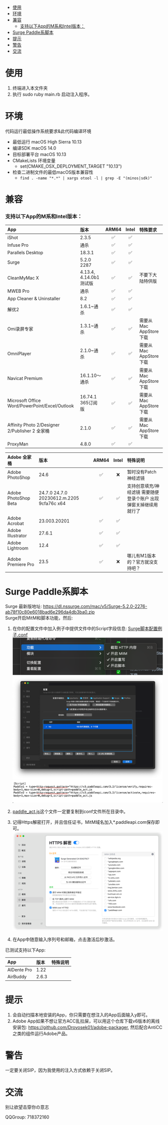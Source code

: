 <!-- TOC -->

* [使用](#使用)
* [环境](#环境)
* [兼容](#兼容)
    * [支持以下App的M系和Intel版本：](#支持以下app的m系和intel版本)
* [Surge Paddle系脚本](#surge-paddle系脚本)
* [提示](#提示)
* [警告](#警告)
* [交流](#交流)

<!-- TOC -->

# 使用

1. 终端进入本文件夹
2. 执行 sudo ruby main.rb 启动注入程序。

# 环境

代码运行最低操作系统要求&此代码编译环境

- 最低运行 macOS High Sierra 10.13
- 编译SDK macOS 14.0
- 目标部署平台 macOS 10.13
- CMakeLists 环境变量
    - set(CMAKE_OSX_DEPLOYMENT_TARGET "10.13")
- 检查二进制文件的最低macOS版本兼容性
    - ```find . -name "*.*" | xargs otool -l | grep -E "(minos|sdk)"```

# 兼容

### 支持以下App的M系和Intel版本：

| App                                            | 版本                   | ARM64 | Intel | 特殊要求               |
|:-----------------------------------------------|:---------------------|:-----:|:-----:|:-------------------|
| iShot                                          | 2.3.5                |   ✅   |   ✅   |                    | 
| Infuse Pro                                     | 通杀                   |   ✅   |   ✅   |                    | 
| Parallels Desktop                              | 18.3.1               |   ✅   |   ✅   |                    | 
| Surge                                          | 5.2.0 2287           |   ✅   |   ✅   |                    | 
| CleanMyMac X                                   | 4.13.4, 4.14.0b1 测试版 |   ✅   |   ✅   | 不要下大陆特供版           | 
| MWEB Pro                                       | 通杀                   |   ✅   |   ✅   |                    | 
| App Cleaner & Uninstaller                      | 8.2                  |   ✅   |   ✅   |                    | 
| 解优2                                            | 1.6.1~通杀             |   ✅   |   ✅   |                    | 
| Omi录屏专家                                        | 1.3.1~通杀             |   ✅   |   ✅   | 需要从Mac AppStore 下载 | 
| OmniPlayer                                     | 2.1.0~通杀             |   ✅   |   ✅   | 需要从Mac AppStore 下载 |
| Navicat Premium                                | 16.1.10～通杀           |   ✅   |   ✅   | 需要从Mac AppStore 下载 |
| Microsoft Office Word/PowerPoint/Excel/Outlook | 16.74.1 365订阅版       |   ✅   |   ✅   | 需要从Mac AppStore 下载 |
| Affinity Photo 2/Designer 2/Publisher 2 全家桶    | 2.1.0                |   ✅   |   ✅   | 需要从Mac AppStore 下载 |
| ProxyMan                                       | 4.8.0                |   ✅   |   ✅   |                    |

| Adobe 全家桶            | 版本                                        | ARM64 | Intel | 特殊说明                               |
|:---------------------|:------------------------------------------|:-----:|:-----:|:-----------------------------------|
| Adobe PhotoShop      | 24.6                                      |   ✅   |   ❌   | 暂时没有Patch神经滤镜                      |
| Adobe PhotoShop Beta | 24.7.0 24.7.0 20230612.m.2205 9cfa76c x64 |   ✅   |   ✅   | 支持创意填充/神经滤镜 需要随便登录个账户 出现弹窗关掉继续用就行了 |
| Adobe Acrobat        | 23.003.20201                              |   ✅   |   ✅   |                                    |
| Adobe Illustrator    | 27.6.1                                    |   ✅   |   ✅   |                                    |
| Adobe Lightroom      | 12.4                                      |   ✅   |   ✅   |                                    |
| Adobe Premiere Pro   | 23.5                                      |   ✅   |   ❌   | 哪儿有M1版本的？官方就没支持吧？                  |

# Surge Paddle系脚本

Surge 最新版地址: https://dl.nssurge.com/mac/v5/Surge-5.2.0-2276-ab78f10c80e6018bad6e296da4db3ba0.zip <br>
Surge开启MitM和脚本功能，然后:

1. 在你的配置文件中加入例子中提供文件中的Script字段信息:
   [Surge脚本配置例子.conf](Surge%E6%BF%80%E6%B4%BB%E8%84%9A%E6%9C%AC%2FSurge%E8%84%9A%E6%9C%AC%E9%85%8D%E7%BD%AE%E4%BE%8B%E5%AD%90.conf)
   ![img.png](imgs/img.png)
   ![img_1.png](imgs/img_1.png)
   ![img_1.png](imgs/img_2.png)

2. [paddle_act.js](Surge%E6%BF%80%E6%B4%BB%E8%84%9A%E6%9C%AC%2Fpaddle_act.js)这个文件一定要复制到conf文件所在目录中。

3. 记得Https解密打开，并且信任证书，MitM域名加入*.paddleapi.com保存即可。
   ![img.png](imgs/img3.png)

4. 在App中随意输入序列号和邮箱，点击激活后秒激活。

已测试支持以下App:

| App         | 版本    | 特殊说明 |
|:------------|:------|:-----|
| AlDente Pro | 1.22  |      |
| AirBuddy    | 2.6.3 |      |

# 提示

1. 会自动扫描本地安装的App，你只需要在想注入的App后面输入y即可。
2. Adobe App如果不想让官方ACC乱拉屎，可以用这个仓库下载v6版本的离线安装包: https://github.com/Drovosek01/adobe-packager,
   然后配合AntiCC之类的组件运行Adobe产品。

# 警告

一定要关闭SIP，因为我使用的注入方式依赖于关闭SIP。

# 交流

别让欲望击穿你の意志

QQGroup: 718372160
